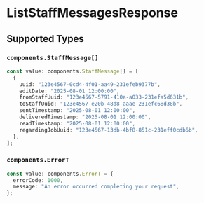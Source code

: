 # ListStaffMessagesResponse


## Supported Types

### `components.StaffMessage[]`

```typescript
const value: components.StaffMessage[] = [
  {
    uuid: "123e4567-0cd4-4f01-aa49-231efeb9377b",
    editDate: "2025-08-01 12:00:00",
    fromStaffUuid: "123e4567-5791-410a-a033-231efa5d631b",
    toStaffUuid: "123e4567-e20b-48d8-aaae-231efc68d38b",
    sentTimestamp: "2025-08-01 12:00:00",
    deliveredTimestamp: "2025-08-01 12:00:00",
    readTimestamp: "2025-08-01 12:00:00",
    regardingJobUuid: "123e4567-13db-4bf8-851c-231eff0cdb6b",
  },
];
```

### `components.ErrorT`

```typescript
const value: components.ErrorT = {
  errorCode: 1000,
  message: "An error occurred completing your request",
};
```

